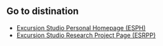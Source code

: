 ## Go to distination

- [Excursion Studio Personal Homepage (ESPH)](https://excursion-studio.github.io/personal-homepage-template/)
- [Excursion Studio Research Project Page (ESRPP)](https://excursion-studio.github.io/research-project-page-template/)
